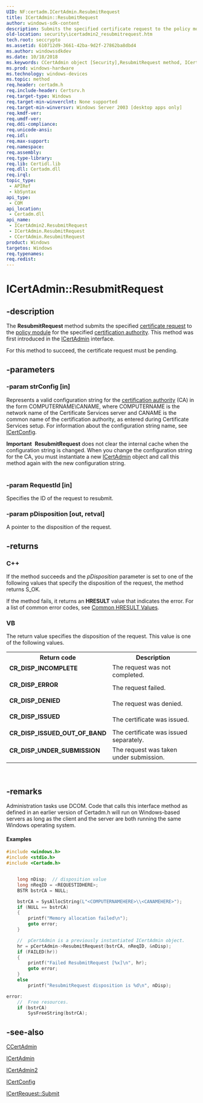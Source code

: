 ```yaml
---
UID: NF:certadm.ICertAdmin.ResubmitRequest
title: ICertAdmin::ResubmitRequest
author: windows-sdk-content
description: Submits the specified certificate request to the policy module for the specified certification authority. This method was first introduced in the ICertAdmin interface.
old-location: security\icertadmin2_resubmitrequest.htm
tech.root: seccrypto
ms.assetid: 610712d9-3661-42ba-9d2f-27862ba8dbd4
ms.author: windowssdkdev
ms.date: 10/18/2018
ms.keywords: CCertAdmin object [Security],ResubmitRequest method, ICertAdmin interface [Security],ResubmitRequest method, ICertAdmin.ResubmitRequest, ICertAdmin2 interface [Security],ResubmitRequest method, ICertAdmin2::ResubmitRequest, ICertAdmin::ResubmitRequest, ResubmitRequest, ResubmitRequest method [Security], ResubmitRequest method [Security],CCertAdmin object, ResubmitRequest method [Security],ICertAdmin interface, ResubmitRequest method [Security],ICertAdmin2 interface, certadm/ICertAdmin2::ResubmitRequest, certadm/ICertAdmin::ResubmitRequest, security.icertadmin2_resubmitrequest
ms.prod: windows-hardware
ms.technology: windows-devices
ms.topic: method
req.header: certadm.h
req.include-header: Certsrv.h
req.target-type: Windows
req.target-min-winverclnt: None supported
req.target-min-winversvr: Windows Server 2003 [desktop apps only]
req.kmdf-ver: 
req.umdf-ver: 
req.ddi-compliance: 
req.unicode-ansi: 
req.idl: 
req.max-support: 
req.namespace: 
req.assembly: 
req.type-library: 
req.lib: Certidl.lib
req.dll: Certadm.dll
req.irql: 
topic_type:
 - APIRef
 - kbSyntax
api_type:
 - COM
api_location:
 - Certadm.dll
api_name:
 - ICertAdmin2.ResubmitRequest
 - ICertAdmin.ResubmitRequest
 - CCertAdmin.ResubmitRequest
product: Windows
targetos: Windows
req.typenames: 
req.redist: 
---
```


# ICertAdmin::ResubmitRequest


## -description


The <b>ResubmitRequest</b> method submits the specified <a href="https://msdn.microsoft.com/db46def4-bfdc-4801-a57d-d568e94a2dbb">certificate request</a> to the 
<a href="https://msdn.microsoft.com/23d920ea-af62-42ce-ad48-c7a03ab55fc9">policy module</a> for the specified <a href="https://msdn.microsoft.com/db46def4-bfdc-4801-a57d-d568e94a2dbb">certification authority</a>. This method was first introduced in the <a href="https://msdn.microsoft.com/e906b69b-5574-4dd5-aa30-9c2a67972202">ICertAdmin</a> interface.

For this method to succeed, the certificate request must be pending.


## -parameters




### -param strConfig [in]

Represents a valid configuration string for the <a href="https://msdn.microsoft.com/db46def4-bfdc-4801-a57d-d568e94a2dbb">certification authority</a> (CA) in the form COMPUTERNAME\CANAME, where COMPUTERNAME is the network name of the Certificate Services server and CANAME is the common name of the certification authority, as entered during Certificate Services setup. For information about the configuration string name, see 
<a href="https://msdn.microsoft.com/92bece6a-73f0-47cf-8142-77e986448824">ICertConfig</a>.

<div class="alert"><b>Important</b>  <b>ResubmitRequest</b> does not clear the internal cache when the configuration string is changed. When you change the configuration string for the CA, you must instantiate a new <a href="https://msdn.microsoft.com/df40b6ac-825d-4e8d-a80b-6e57a4e740a2">ICertAdmin</a> object and call this method again with the new configuration string.</div>
<div> </div>

### -param RequestId [in]

Specifies the ID of the request to resubmit.


### -param pDisposition [out, retval]

A pointer to the disposition of the request.


## -returns



<h3>C++</h3>
 If the method succeeds and the <i>pDisposition</i> parameter is set to one of the following values that specify the disposition of the request, the method returns S_OK.

If the method fails, it returns an <b>HRESULT</b> value that indicates the error. For a list of common error codes, see <a href="https://msdn.microsoft.com/ce52efc3-92c7-40e4-ac49-0c54049e169f">Common HRESULT Values</a>.

<h3>VB</h3>
 The return value specifies the disposition of the request. This value is one of the following values.

<table>
<tr>
<th>Return code</th>
<th>Description</th>
</tr>
<tr>
<td width="40%">
<dl>
<dt><b>CR_DISP_INCOMPLETE</b></dt>
</dl>
</td>
<td width="60%">
The request was not completed.

</td>
</tr>
<tr>
<td width="40%">
<dl>
<dt><b>CR_DISP_ERROR</b></dt>
</dl>
</td>
<td width="60%">
The request failed.

</td>
</tr>
<tr>
<td width="40%">
<dl>
<dt><b>CR_DISP_DENIED</b></dt>
</dl>
</td>
<td width="60%">
The request was denied.

</td>
</tr>
<tr>
<td width="40%">
<dl>
<dt><b>CR_DISP_ISSUED</b></dt>
</dl>
</td>
<td width="60%">
The certificate was issued.

</td>
</tr>
<tr>
<td width="40%">
<dl>
<dt><b>CR_DISP_ISSUED_OUT_OF_BAND</b></dt>
</dl>
</td>
<td width="60%">
The certificate was issued separately.

</td>
</tr>
<tr>
<td width="40%">
<dl>
<dt><b>CR_DISP_UNDER_SUBMISSION</b></dt>
</dl>
</td>
<td width="60%">
The request was taken under submission.

</td>
</tr>
</table>
 




## -remarks



Administration tasks use DCOM. Code that calls this interface method as defined in an earlier version of Certadm.h will run on Windows-based servers as long as the client and the server are both running the same Windows operating system.


#### Examples


```cpp
#include <windows.h>
#include <stdio.h>
#include <Certadm.h>


    long nDisp;  // disposition value
    long nReqID = <REQUESTIDHERE>;
    BSTR bstrCA = NULL;

    bstrCA = SysAllocString(L"<COMPUTERNAMEHERE>\\<CANAMEHERE>");
    if (NULL == bstrCA)
    {
        printf("Memory allocation failed\n");
        goto error;
    }

    //  pCertAdmin is a previously instantiated ICertAdmin object.
    hr = pCertAdmin->ResubmitRequest(bstrCA, nReqID, &nDisp);
    if (FAILED(hr))
    {
        printf("Failed ResubmitRequest [%x]\n", hr);
        goto error;
    }
    else
        printf("ResubmitRequest disposition is %d\n", nDisp);

error:
    //  Free resources.
    if (bstrCA)
        SysFreeString(bstrCA);

```





## -see-also




<a href="https://msdn.microsoft.com/df40b6ac-825d-4e8d-a80b-6e57a4e740a2">CCertAdmin</a>



<a href="https://msdn.microsoft.com/e906b69b-5574-4dd5-aa30-9c2a67972202">ICertAdmin</a>



<a href="https://msdn.microsoft.com/df40b6ac-825d-4e8d-a80b-6e57a4e740a2">ICertAdmin2</a>



<a href="https://msdn.microsoft.com/92bece6a-73f0-47cf-8142-77e986448824">ICertConfig</a>



<a href="https://msdn.microsoft.com/22ae8d39-3f16-4f7d-94a0-aa68b03aaa0b">ICertRequest::Submit</a>
 

 

